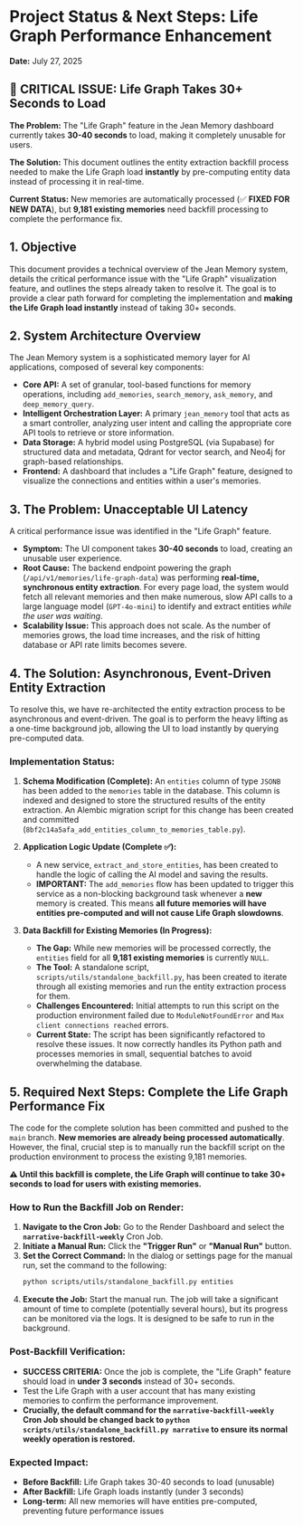 # Project Status & Next Steps: Life Graph Performance Enhancement

**Date:** July 27, 2025

## 🎯 **CRITICAL ISSUE: Life Graph Takes 30+ Seconds to Load**

**The Problem:** The "Life Graph" feature in the Jean Memory dashboard currently takes **30-40 seconds** to load, making it completely unusable for users.

**The Solution:** This document outlines the entity extraction backfill process needed to make the Life Graph load **instantly** by pre-computing entity data instead of processing it in real-time.

**Current Status:** New memories are automatically processed (✅ **FIXED FOR NEW DATA**), but **9,181 existing memories** need backfill processing to complete the performance fix.

## 1. Objective

This document provides a technical overview of the Jean Memory system, details the critical performance issue with the "Life Graph" visualization feature, and outlines the steps already taken to resolve it. The goal is to provide a clear path forward for completing the implementation and **making the Life Graph load instantly** instead of taking 30+ seconds.

## 2. System Architecture Overview

The Jean Memory system is a sophisticated memory layer for AI applications, composed of several key components:

*   **Core API:** A set of granular, tool-based functions for memory operations, including `add_memories`, `search_memory`, `ask_memory`, and `deep_memory_query`.
*   **Intelligent Orchestration Layer:** A primary `jean_memory` tool that acts as a smart controller, analyzing user intent and calling the appropriate core API tools to retrieve or store information.
*   **Data Storage:** A hybrid model using PostgreSQL (via Supabase) for structured data and metadata, Qdrant for vector search, and Neo4j for graph-based relationships.
*   **Frontend:** A dashboard that includes a "Life Graph" feature, designed to visualize the connections and entities within a user's memories.

## 3. The Problem: Unacceptable UI Latency

A critical performance issue was identified in the "Life Graph" feature.

*   **Symptom:** The UI component takes **30-40 seconds** to load, creating an unusable user experience.
*   **Root Cause:** The backend endpoint powering the graph (`/api/v1/memories/life-graph-data`) was performing **real-time, synchronous entity extraction**. For every page load, the system would fetch all relevant memories and then make numerous, slow API calls to a large language model (`GPT-4o-mini`) to identify and extract entities *while the user was waiting*.
*   **Scalability Issue:** This approach does not scale. As the number of memories grows, the load time increases, and the risk of hitting database or API rate limits becomes severe.

## 4. The Solution: Asynchronous, Event-Driven Entity Extraction

To resolve this, we have re-architected the entity extraction process to be asynchronous and event-driven. The goal is to perform the heavy lifting as a one-time background job, allowing the UI to load instantly by querying pre-computed data.

### Implementation Status:

1.  **Schema Modification (Complete):** An `entities` column of type `JSONB` has been added to the `memories` table in the database. This column is indexed and designed to store the structured results of the entity extraction. An Alembic migration script for this change has been created and committed (`8bf2c14a5afa_add_entities_column_to_memories_table.py`).

2.  **Application Logic Update (Complete ✅):**
    *   A new service, `extract_and_store_entities`, has been created to handle the logic of calling the AI model and saving the results.
    *   **IMPORTANT:** The `add_memories` flow has been updated to trigger this service as a non-blocking background task whenever a **new** memory is created. This means **all future memories will have entities pre-computed and will not cause Life Graph slowdowns**.

3.  **Data Backfill for Existing Memories (In Progress):**
    *   **The Gap:** While new memories will be processed correctly, the `entities` field for all **9,181 existing memories** is currently `NULL`.
    *   **The Tool:** A standalone script, `scripts/utils/standalone_backfill.py`, has been created to iterate through all existing memories and run the entity extraction process for them.
    *   **Challenges Encountered:** Initial attempts to run this script on the production environment failed due to `ModuleNotFoundError` and `Max client connections reached` errors.
    *   **Current State:** The script has been significantly refactored to resolve these issues. It now correctly handles its Python path and processes memories in small, sequential batches to avoid overwhelming the database.

## 5. Required Next Steps: Complete the Life Graph Performance Fix

The code for the complete solution has been committed and pushed to the `main` branch. **New memories are already being processed automatically**. However, the final, crucial step is to manually run the backfill script on the production environment to process the existing 9,181 memories. 

**⚠️ Until this backfill is complete, the Life Graph will continue to take 30+ seconds to load for users with existing memories.**

### How to Run the Backfill Job on Render:

1.  **Navigate to the Cron Job:** Go to the Render Dashboard and select the **`narrative-backfill-weekly`** Cron Job.
2.  **Initiate a Manual Run:** Click the **"Trigger Run"** or **"Manual Run"** button.
3.  **Set the Correct Command:** In the dialog or settings page for the manual run, set the command to the following:
    ```bash
    python scripts/utils/standalone_backfill.py entities
    ```
4.  **Execute the Job:** Start the manual run. The job will take a significant amount of time to complete (potentially several hours), but its progress can be monitored via the logs. It is designed to be safe to run in the background.

### Post-Backfill Verification:

*   **SUCCESS CRITERIA:** Once the job is complete, the "Life Graph" feature should load in **under 3 seconds** instead of 30+ seconds.
*   Test the Life Graph with a user account that has many existing memories to confirm the performance improvement.
*   **Crucially, the default command for the `narrative-backfill-weekly` Cron Job should be changed back to `python scripts/utils/standalone_backfill.py narrative` to ensure its normal weekly operation is restored.**

### Expected Impact:

*   **Before Backfill:** Life Graph takes 30-40 seconds to load (unusable)
*   **After Backfill:** Life Graph loads instantly (under 3 seconds)
*   **Long-term:** All new memories will have entities pre-computed, preventing future performance issues 